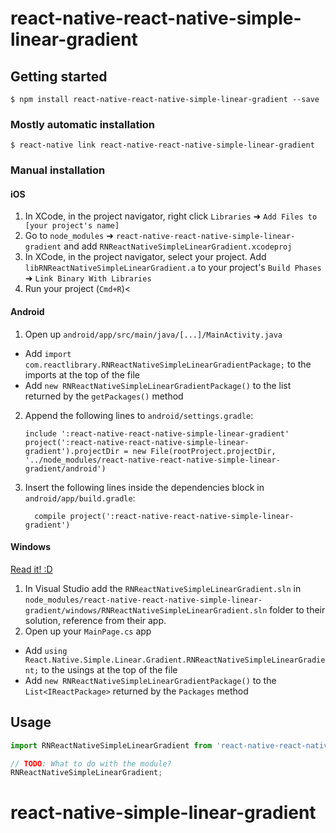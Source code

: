 
# react-native-react-native-simple-linear-gradient

## Getting started

`$ npm install react-native-react-native-simple-linear-gradient --save`

### Mostly automatic installation

`$ react-native link react-native-react-native-simple-linear-gradient`

### Manual installation


#### iOS

1. In XCode, in the project navigator, right click `Libraries` ➜ `Add Files to [your project's name]`
2. Go to `node_modules` ➜ `react-native-react-native-simple-linear-gradient` and add `RNReactNativeSimpleLinearGradient.xcodeproj`
3. In XCode, in the project navigator, select your project. Add `libRNReactNativeSimpleLinearGradient.a` to your project's `Build Phases` ➜ `Link Binary With Libraries`
4. Run your project (`Cmd+R`)<

#### Android

1. Open up `android/app/src/main/java/[...]/MainActivity.java`
  - Add `import com.reactlibrary.RNReactNativeSimpleLinearGradientPackage;` to the imports at the top of the file
  - Add `new RNReactNativeSimpleLinearGradientPackage()` to the list returned by the `getPackages()` method
2. Append the following lines to `android/settings.gradle`:
  	```
  	include ':react-native-react-native-simple-linear-gradient'
  	project(':react-native-react-native-simple-linear-gradient').projectDir = new File(rootProject.projectDir, 	'../node_modules/react-native-react-native-simple-linear-gradient/android')
  	```
3. Insert the following lines inside the dependencies block in `android/app/build.gradle`:
  	```
      compile project(':react-native-react-native-simple-linear-gradient')
  	```

#### Windows
[Read it! :D](https://github.com/ReactWindows/react-native)

1. In Visual Studio add the `RNReactNativeSimpleLinearGradient.sln` in `node_modules/react-native-react-native-simple-linear-gradient/windows/RNReactNativeSimpleLinearGradient.sln` folder to their solution, reference from their app.
2. Open up your `MainPage.cs` app
  - Add `using React.Native.Simple.Linear.Gradient.RNReactNativeSimpleLinearGradient;` to the usings at the top of the file
  - Add `new RNReactNativeSimpleLinearGradientPackage()` to the `List<IReactPackage>` returned by the `Packages` method


## Usage
```javascript
import RNReactNativeSimpleLinearGradient from 'react-native-react-native-simple-linear-gradient';

// TODO: What to do with the module?
RNReactNativeSimpleLinearGradient;
```
  # react-native-simple-linear-gradient

